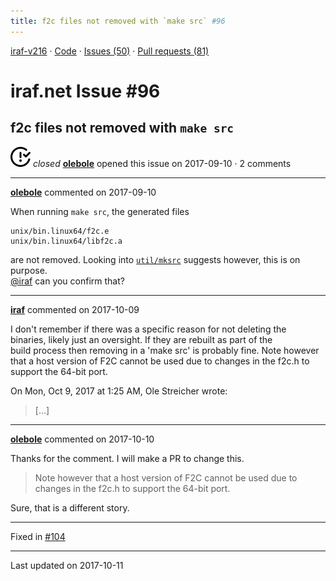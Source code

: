 ```yaml
---
title: f2c files not removed with `make src` #96
---
```


[iraf-v216](/iraf-v216) · [Code](https://github.com/iraf-community/iraf/tree/iraf-v216) · [Issues (50)](/iraf-v216/issues) · [Pull requests (81)](/iraf-v216/issues/pulls)

# iraf.net Issue #96
## f2c files not removed with `make src`
![closed](issue-closed.svg) *closed* **[olebole](https://github.com/olebole)** opened this issue on 2017-09-10 · 2 comments

- - - -

**[olebole](https://github.com/olebole)** commented on 2017-09-10

When running `make src`, the generated files  
```  
unix/bin.linux64/f2c.e  
unix/bin.linux64/libf2c.a  
```  
  
are not removed. Looking into [`util/mksrc`](https://github.com/iraf-community/iraf/blob/9590f45760a4791f3305407fb51c87f1282b32be/util/mksrc#L62) suggests however, this is on purpose.  
[@iraf](https://github.com/iraf) can you confirm that?
- - - -

**[iraf](https://github.com/iraf)** commented on 2017-10-09

I don't remember if there was a specific reason for not deleting the  
binaries, likely just an oversight.  If they are rebuilt as part of the  
build process then removing in a 'make src' is probably fine.  Note however  
that a host version of F2C cannot be used due to changes in the f2c.h to  
support the 64-bit port.  
  
  
On Mon, Oct 9, 2017 at 1:25 AM, Ole Streicher wrote:  
  
> […]
- - - -

**[olebole](https://github.com/olebole)** commented on 2017-10-10

Thanks for the comment. I will make a PR to change this.  
  
>Note however that a host version of F2C cannot be used due to changes in the f2c.h to support the 64-bit port.  
  
Sure, that is a different story.

- - - -

Fixed in [#104](https://iraf-community.github.io/iraf-v216/issues/104)

- - - -

Last updated on 2017-10-11

